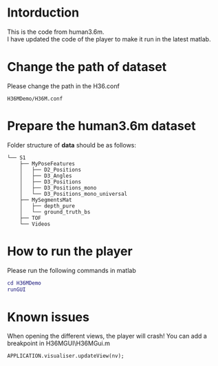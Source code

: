 # Intorduction

This is the code from human3.6m.  
I have updated the code of the player to make it run in the latest matlab.



# Change the path of dataset
Please change the path in the H36.conf
```
H36MDemo/H36M.conf
```


# Prepare the human3.6m dataset
Folder structure of **data** should be as follows:
```
└── S1
    ├── MyPoseFeatures
    │   ├── D2_Positions
    │   ├── D3_Angles
    │   ├── D3_Positions
    │   ├── D3_Positions_mono
    │   └── D3_Positions_mono_universal
    ├── MySegmentsMat
    │   ├── depth_pure
    │   └── ground_truth_bs
    ├── TOF
    └── Videos
```

# How to run the player
Please run the following commands in matlab
```matlab
cd H36MDemo
runGUI
```


# Known issues
When opening the different views, the player will crash!
You can add a breakpoint in H36MGUI\H36MGui.m
```
APPLICATION.visualiser.updateView(nv);
```
